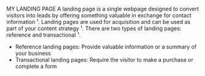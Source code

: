 MY LANDING PAGE
A landing page is a single webpage designed to convert visitors into leads by offering something valuable in exchange for contact information ¹. Landing pages are used for acquisition and can be used as part of your content strategy ¹. There are two types of landing pages: reference and transactional ¹.
- Reference landing pages: Provide valuable information or a summary of your business
- Transactional landing pages: Require the visitor to make a purchase or complete a form
